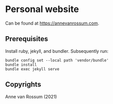# Personal website

Can be found at <https://annevanrossum.com>.

## Prerequisites

Install ruby, jekyll, and bundler. Subsequently run:

```
bundle config set --local path 'vendor/bundle'
bundle install
bundle exec jekyll serve
```

## Copyrights

Anne van Rossum (2021)
